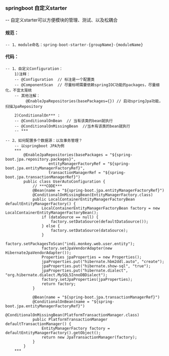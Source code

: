 

### springboot 自定义starter
-- 自定义starter可以方便模块的管理、测试、以及松耦合


#### 规范：
	-- 1、module命名：spring-boot-starter-{groupName}-{moduleName}
	
#### 代码：
	-- 1、自定义Configuration：  
		1)注释：  
		-- @Configuration  // 标注是一个配置类  
		-- @ComponentScan  // 尽量标明需要依赖springIOC功能的packages，尽量细化，不宜太笼统  
		-- 其他注解：  
			 @EnableJpaRepositories(basePackages={}) // 启动springJpa功能，扫描JpaRepository  
	
		2)ConditionalOn*** :  
		-- @ConditionalOnBean  // 当有该类的bean就执行
		-- @ConditionalOnMissingBean  //当木有该类的bean就执行
		-- ***
	
	-- 2、如何配置多个数据源：以及事务管理？
		-- 以springboot JPA为例
		***
			@EnableJpaRepositories(basePackages = "${spring-boot.jpa.repository.packages}", 
					   entityManagerFactoryRef = "${spring-boot.jpa.entityManagerFactoryRef}", 
					   transactionManagerRef = "${spring-boot.jpa.transactionManagerRef}")
			public class UserAutoConfiguration {
				// ***CODE***
				@Bean(name = "${spring-boot.jpa.entityManagerFactoryRef}")
				@ConditionalOnMissingBean(EntityManagerFactory.class)
				public LocalContainerEntityManagerFactoryBean defaultEntityManagerFactory() {
					LocalContainerEntityManagerFactoryBean factory = new LocalContainerEntityManagerFactoryBean();
					if (dataSource == null) {
						factory.setDataSource(defaultDataSource());
					} else {
						factory.setDataSource(dataSource);
					}
					factory.setPackagesToScan("indi.monkey.web.user.entity");
					factory.setJpaVendorAdapter(new HibernateJpaVendorAdapter());
					Properties jpaProperties = new Properties();
					jpaProperties.put("hibernate.hbm2ddl.auto", "create");
					jpaProperties.put("hibernate.show-sql", "true");
					jpaProperties.put("hibernate.dialect", "org.hibernate.dialect.MySQL5InnoDBDialect");
					factory.setJpaProperties(jpaProperties);
					return factory;
				}

				@Bean(name = "${spring-boot.jpa.transactionManagerRef}")
				@ConditionalOnBean(name = "${spring-boot.jpa.entityManagerFactoryRef}")
				@ConditionalOnMissingBean(PlatformTransactionManager.class)
				public PlatformTransactionManager defaultTransactionManager() {
					EntityManagerFactory factory = defaultEntityManagerFactory().getObject();
					return new JpaTransactionManager(factory);
				}
			}
		***
		